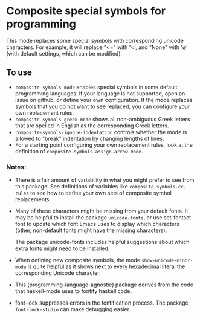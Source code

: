 # Composite special symbols for programming

This mode replaces some special symbols with corresponding unicode
characters. For example, it will replace "<=" with <LESS-THAN> '<',
and "None" with <EMPTY SET> '∅' (with default settings, which can
be modified).

## To use

- `composite-symbols-mode` enables special symbols in some default
  programming languages. If your language is not supported, open an
  issue on github, or define your own configuration. If the mode
  replaces symbols that you do not want to see replaced, you can
  configure your own replacement rules.
- `composite-symbols-greek-mode` shows all non-ambiguous Greek
  letters that are spelled in English as the corresponding Greek
  letters.
- `composite-symbols-ignore-indentation` controls whether the mode
  is allowed to "break" indentation by changing lengths of lines.
- For a starting point configuring your own replacement rules, look
  at the definition of `composite-symbols-assign-arrow-mode`.

### Notes:

- There is a fair amount of variability in what you might prefer to
  see from this package.  See definitions of variables like
  `composite-symbols-cc-rules` to see how to define your own sets of
  composite symbol replacements.
- Many of these characters might be missing from your default
  fonts.  It may be helpful to install the package `unicode-fonts`,
  or use set-fontset-font to update which font Emacs uses to
  display which characters (other, non-default fonts might have the
  missing characters).

  The package unicode-fonts includes helpful suggestions about
  which extra fonts might need to be installed.

- When defining new composite symbols, the mode
  `show-unicode-minor-mode` is quite helpful as it shows next to
  every hexadecimal literal the corresponding Unicode character.
- This (programming-language-agnostic) package derives from the
  code that haskell-mode uses to fontify haskell code.
- font-lock suppresses errors in the fontification process.  The
  package `font-lock-studio` can make debugging easier.
